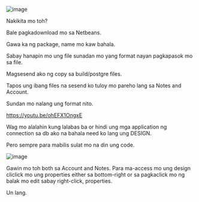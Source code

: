 ![image](https://github.com/Roselynong/Project/assets/161658486/7914ff83-8957-4ca9-8683-414313e6d4ec)

Nakikita mo toh?

Bale pagkadownload mo sa Netbeans.

Gawa ka ng package, name mo kaw bahala.

Sabay hanapin mo ung file sunadan mo yang format nayan pagkapasok mo sa file.

Magsesend ako ng copy sa build/postgre files.

Tapos ung ibang files na sesend ko tuloy mo pareho lang sa Notes and Account.

Sundan mo nalang ung format nito.

https://youtu.be/ohEFX1OngxE

Wag mo alalahin kung lalabas ba or hindi ung mga application ng connection sa db ako na bahala need ko lang ung DESIGN.

Pero sempre para mabilis sulat mo na din ung code.

![image](https://github.com/Roselynong/Project/assets/161658486/672bb13c-da7d-4767-9ea9-f9aeb3903daf)

Gawin mo toh both sa Account and Notes.
Para ma-access mo ung design cliclick mo ung properties either sa bottom-right or sa pagkaclick mo ng balak mo edit sabay right-click, properties.

Un lang.
